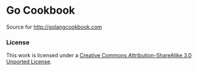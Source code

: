 # Go Cookbook

Source for http://golangcookbook.com

### License

This work is licensed under a [Creative Commons Attribution-ShareAlike 3.0 Unported License](http://creativecommons.org/licenses/by-sa/3.0/).


